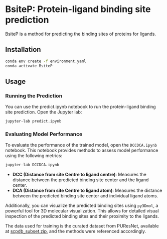 # BsiteP: Protein-ligand binding site prediction
BsiteP is a method for predicting the binding sites of proteins for ligands.


## Installation

```bash
conda env create -f environment.yaml
conda activate BsiteP
```

## Usage

### Running the Prediction

You can use the predict.ipynb notebook to run the protein-ligand binding site prediction.
Open the Jupyter lab:

```bash
jupyter-lab predict.ipynb
```

### Evaluating Model Performance
To evaluate the performance of the trained model, open the `DCCDCA.ipynb` notebook. This notebook provides methods to assess model performance using the following metrics:

```bash
jupyter-lab DCCDCA.ipynb
```

- **DCC (Distance from site Centre to ligand centre)**: Measures the distance between the predicted binding site center and the ligand center.
- **DCA (Distance from site Centre to ligand atom)**: Measures the distance between the predicted binding site center and individual ligand atoms.

Additionally, you can visualize the predicted binding sites using `py3Dmol`, a powerful tool for 3D molecular visualization. This allows for detailed visual inspection of the predicted binding sites and their proximity to the ligands.

The data used for training is the curated dataset from PUResNet, available at [scpdb_subset.zip](https://github.com/jivankandel/PUResNet/blob/main/scpdb_subset.zip), and the methods were referenced accordingly.
